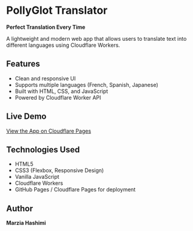 # PollyGlot Translator 

**Perfect Translation Every Time**

A lightweight and modern web app that allows users to translate text into different languages using Cloudflare Workers.

## Features
- Clean and responsive UI  
- Supports multiple languages (French, Spanish, Japanese)  
- Built with HTML, CSS, and JavaScript  
- Powered by Cloudflare Worker API

## Live Demo
[View the App on Cloudflare Pages](YOUR_CLOUDFLARE_LINK)

##  Technologies Used
- HTML5  
- CSS3 (Flexbox, Responsive Design)  
- Vanilla JavaScript  
- Cloudflare Workers  
- GitHub Pages / Cloudflare Pages for deployment

## Author
**Marzia Hashimi**
